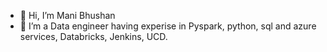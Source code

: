 - 👋 Hi, I’m Mani Bhushan
- 👀 I’m a Data engineer having experise in Pyspark, python, sql and azure services, Databricks, Jenkins, UCD.
